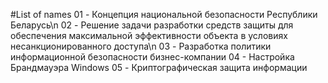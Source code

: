 #List of names
01 - Концепция национальной безопасности Республики Беларусь\n
02 - Решение задачи разработки средств защиты для обеспечения максимальной эффективности объекта в условиях несанкционированного доступа\n
03 - Разработка политики информационной безопасности бизнес-компании
04 - Настройка Брандмауэра Windows
05 - Криптографическая защита информации
